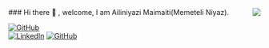 
<img align="right" src="https://github-readme-stats.vercel.app/api?username=fkcailiniyazi&show_icons=true&icon_color=278ECF&text_color=718096&bg_color=f7f7f7&hide_title=true" />
### Hi there 👋 , welcome, I am Ailiniyazi Maimaiti(Memeteli Niyaz).

<a href="https://github.com/fkcailiniyazi"><img src="https://img.shields.io/github/followers/fkcailiniyazi.svg?label=GitHub&style=social" alt="GitHub"></a>
<a href="https://www.linkedin.com/in/ailiniyazi-maimaiti-6b4382190/">
  <br>
  <img src="https://img.shields.io/badge/LinkedIn--_.svg?style=social&logo=linkedin" alt="LinkedIn"></a>	   <a href="https://github.com/fkcailiniyazi"><img src="https://visitor-badge.glitch.me/badge?page_id=fkcailiniyazi" alt="GitHub"></a>







